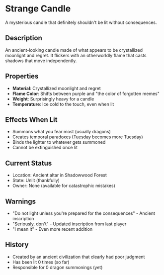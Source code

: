 # Strange Candle

A mysterious candle that definitely shouldn't be lit without consequences.

## Description
An ancient-looking candle made of what appears to be crystallized moonlight and regret. It flickers with an otherworldly flame that casts shadows that move independently.

## Properties
- **Material**: Crystallized moonlight and regret
- **Flame Color**: Shifts between purple and "the color of forgotten memes"
- **Weight**: Surprisingly heavy for a candle
- **Temperature**: Ice cold to the touch, even when lit

## Effects When Lit
- Summons what you fear most (usually dragons)
- Creates temporal paradoxes (Tuesday becomes more Tuesday)
- Binds the lighter to whatever gets summoned
- Cannot be extinguished once lit

## Current Status
- Location: Ancient altar in Shadowwood Forest
- State: Unlit (thankfully)
- Owner: None (available for catastrophic mistakes)

## Warnings
- "Do not light unless you're prepared for the consequences" - Ancient inscription
- "Seriously, don't" - Updated inscription from last player
- "I mean it" - Even more recent addition

## History
- Created by an ancient civilization that clearly had poor judgment
- Has been lit 0 times (so far)
- Responsible for 0 dragon summonings (yet)